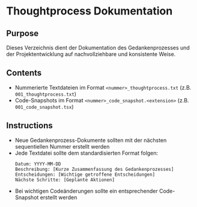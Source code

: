 # Thoughtprocess Dokumentation

## Purpose
Dieses Verzeichnis dient der Dokumentation des Gedankenprozesses und der Projektentwicklung auf nachvollziehbare und konsistente Weise.

## Contents
- Nummerierte Textdateien im Format `<nummer>_thoughtprocess.txt` (z.B. `001_thoughtprocess.txt`)
- Code-Snapshots im Format `<nummer>_code_snapshot.<extension>` (z.B. `001_code_snapshot.tsx`)

## Instructions
- Neue Gedankenprozess-Dokumente sollten mit der nächsten sequentiellen Nummer erstellt werden
- Jede Textdatei sollte dem standardisierten Format folgen:
  ```
  Datum: YYYY-MM-DD
  Beschreibung: [Kurze Zusammenfassung des Gedankenprozesses]
  Entscheidungen: [Wichtige getroffene Entscheidungen]
  Nächste Schritte: [Geplante Aktionen]
  ```
- Bei wichtigen Codeänderungen sollte ein entsprechender Code-Snapshot erstellt werden 